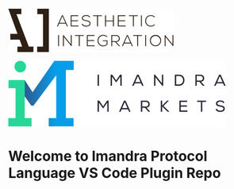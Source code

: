 
![Aesthetic Integration](https://github.com/AestheticIntegration/ipl-vscode/blob/master/images/ai.svg)

![Imandra Markets](https://github.com/AestheticIntegration/ipl-vscode/blob/master/images/im.svg)

# Welcome to Imandra Protocol Language VS Code Plugin Repo
